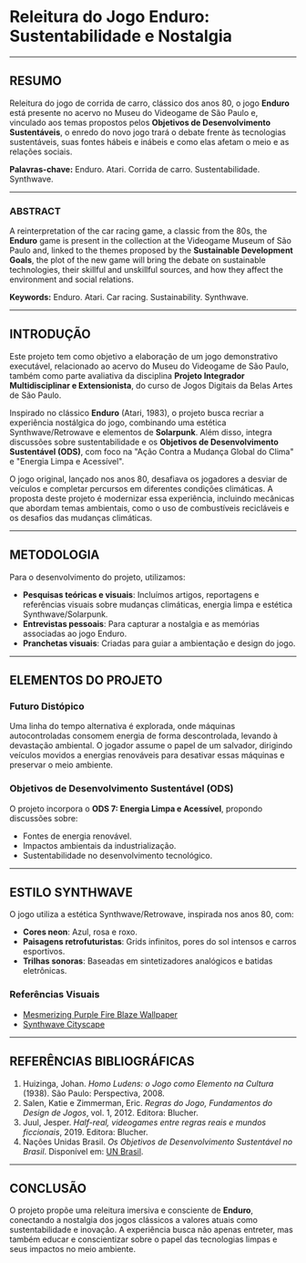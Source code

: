 # Releitura do Jogo Enduro: Sustentabilidade e Nostalgia

---

## **RESUMO**
Releitura do jogo de corrida de carro, clássico dos anos 80, o jogo **Enduro** está presente no acervo no Museu do Videogame de São Paulo e, vinculado aos temas propostos pelos **Objetivos de Desenvolvimento Sustentáveis**, o enredo do novo jogo trará o debate frente às tecnologias sustentáveis, suas fontes hábeis e inábeis e como elas afetam o meio e as relações sociais.

**Palavras-chave:** Enduro. Atari. Corrida de carro. Sustentabilidade. Synthwave.

---

### **ABSTRACT**
A reinterpretation of the car racing game, a classic from the 80s, the **Enduro** game is present in the collection at the Videogame Museum of São Paulo and, linked to the themes proposed by the **Sustainable Development Goals**, the plot of the new game will bring the debate on sustainable technologies, their skillful and unskillful sources, and how they affect the environment and social relations.

**Keywords:** Enduro. Atari. Car racing. Sustainability. Synthwave.

---

## **INTRODUÇÃO**
Este projeto tem como objetivo a elaboração de um jogo demonstrativo executável, relacionado ao acervo do Museu do Videogame de São Paulo, também como parte avaliativa da disciplina **Projeto Integrador Multidisciplinar e Extensionista**, do curso de Jogos Digitais da Belas Artes de São Paulo.

Inspirado no clássico **Enduro** (Atari, 1983), o projeto busca recriar a experiência nostálgica do jogo, combinando uma estética Synthwave/Retrowave e elementos de **Solarpunk**. Além disso, integra discussões sobre sustentabilidade e os **Objetivos de Desenvolvimento Sustentável (ODS)**, com foco na "Ação Contra a Mudança Global do Clima" e "Energia Limpa e Acessível".

O jogo original, lançado nos anos 80, desafiava os jogadores a desviar de veículos e completar percursos em diferentes condições climáticas. A proposta deste projeto é modernizar essa experiência, incluindo mecânicas que abordam temas ambientais, como o uso de combustíveis recicláveis e os desafios das mudanças climáticas.

---

## **METODOLOGIA**
Para o desenvolvimento do projeto, utilizamos:
- **Pesquisas teóricas e visuais**: Incluímos artigos, reportagens e referências visuais sobre mudanças climáticas, energia limpa e estética Synthwave/Solarpunk.
- **Entrevistas pessoais**: Para capturar a nostalgia e as memórias associadas ao jogo Enduro.
- **Pranchetas visuais**: Criadas para guiar a ambientação e design do jogo.

---

## **ELEMENTOS DO PROJETO**

### **Futuro Distópico**
Uma linha do tempo alternativa é explorada, onde máquinas autocontroladas consomem energia de forma descontrolada, levando à devastação ambiental. O jogador assume o papel de um salvador, dirigindo veículos movidos a energias renováveis para desativar essas máquinas e preservar o meio ambiente.

### **Objetivos de Desenvolvimento Sustentável (ODS)**
O projeto incorpora o **ODS 7: Energia Limpa e Acessível**, propondo discussões sobre:
- Fontes de energia renovável.
- Impactos ambientais da industrialização.
- Sustentabilidade no desenvolvimento tecnológico.

---

## **ESTILO SYNTHWAVE**
O jogo utiliza a estética Synthwave/Retrowave, inspirada nos anos 80, com:
- **Cores neon**: Azul, rosa e roxo.
- **Paisagens retrofuturistas**: Grids infinitos, pores do sol intensos e carros esportivos.
- **Trilhas sonoras**: Baseadas em sintetizadores analógicos e batidas eletrônicas.

### **Referências Visuais**
- [Mesmerizing Purple Fire Blaze Wallpaper](https://wallpapers.com/wallpapers/mesmerizing-purple-fire-blaze-pguu2cdsb3m99rk3.html)
- [Synthwave Cityscape](https://www.shutterstock.com/pt/image-illustration/futuristic-city-buildings-addition-observing-moon-1917770555)

---

## **REFERÊNCIAS BIBLIOGRÁFICAS**
1. Huizinga, Johan. *Homo Ludens: o Jogo como Elemento na Cultura* (1938). São Paulo: Perspectiva, 2008.
2. Salen, Katie e Zimmerman, Eric. *Regras do Jogo, Fundamentos do Design de Jogos*, vol. 1, 2012. Editora: Blucher.
3. Juul, Jesper. *Half-real, videogames entre regras reais e mundos ficcionais*, 2019. Editora: Blucher.
4. Nações Unidas Brasil. *Os Objetivos de Desenvolvimento Sustentável no Brasil*. Disponível em: [UN Brasil](https://brasil.un.org/pt-br).

---

## **CONCLUSÃO**
O projeto propõe uma releitura imersiva e consciente de **Enduro**, conectando a nostalgia dos jogos clássicos a valores atuais como sustentabilidade e inovação. A experiência busca não apenas entreter, mas também educar e conscientizar sobre o papel das tecnologias limpas e seus impactos no meio ambiente.

